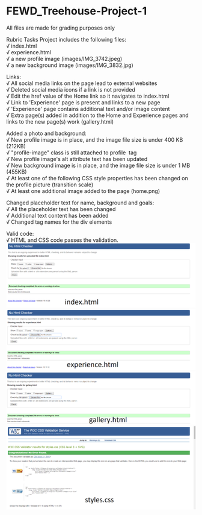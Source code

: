 # FEWD_Treehouse-Project-1
All files are made for grading purposes only

Rubric Tasks
Project includes the following files:<br>
√ index.html<br>
√ experience.html<br>
√ a new profile image (images/IMG_3742.jpeg)<br>
√ a new background image (images/IMG_3832.jpg)<br>

Links:<br>
√ All social media links on the page lead to external websites<br>
√ Deleted social media icons if a link is not provided<br>
√ Edit the href value of the Home link so it navigates to index.html<br>
√ Link to 'Experience' page is present and links to a new page<br>
√ 'Experience' page contains additional text and/or image content<br>
√ Extra page(s) added in addition to the Home and Experience pages and links to the new page(s) work (gallery.html)<br>

Added a photo and background:<br>
√ New profile image is in place, and the image file size is under 400 KB (212KB)<br>
√ "profile-image" class is still attached to profile <img> tag<br>
√ New profile image's alt attribute text has been updated<br>
√ New background image is in place, and the image file size is under 1 MB (455KB)<br>
√ At least one of the following CSS style properties has been changed on the profile picture (transition scale)<br>
√ At least one additional image added to the page (home.png)<br>

Changed placeholder text for name, background and goals:<br>
√ All the placeholder text has been changed<br>
√ Additional text content has been added<br>
√ Changed tag names for the div elements<br>

Valid code:<br>
√ HTML and CSS code passes the validation.<br>
<img src="images/index_validator.png" alt="index.html validator">
<img src="images/experience_validator.png" alt="experience.html validator">
<img src="images/gallery_validator.png" alt="gallery.html validator">
<img src="images/styles_validator.png" alt="styles.css validator">
